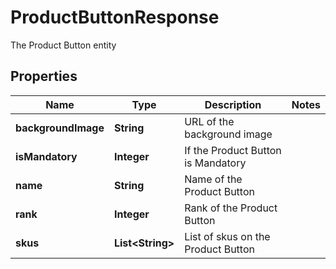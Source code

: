 

# ProductButtonResponse

The Product Button entity

## Properties

| Name | Type | Description | Notes |
|------------ | ------------- | ------------- | -------------|
|**backgroundImage** | **String** | URL of the background image |  |
|**isMandatory** | **Integer** | If the Product Button is Mandatory |  |
|**name** | **String** | Name of the Product Button |  |
|**rank** | **Integer** | Rank of the Product Button |  |
|**skus** | **List&lt;String&gt;** | List of skus on the Product Button |  |



